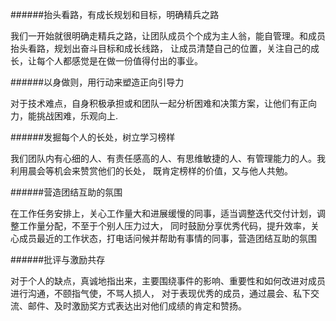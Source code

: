 ######抬头看路，有成长规划和目标，明确精兵之路

我们一开始就很明确走精兵之路，让团队成员个个成为主人翁，能自管理。和成员抬头看路，规划出奋斗目标和成长线路，
让成员清楚自己的位置，关注自己的成长，让每个人都感觉是在做一份值得付出的事业。

######以身做则，用行动来塑造正向引导力

对于技术难点，自身积极承担或和团队一起分析困难和决策方案，让他们有正向力，能挑战困难，乐观向上.

######发掘每个人的长处，树立学习榜样

我们团队内有心细的人、有责任感高的人、有思维敏捷的人、有管理能力的人。我利用晨会等机会来赞赏他们的长处，
既肯定榜样的价值，又与他人共勉。

######营造团结互助的氛围

在工作任务安排上，关心工作量大和进展缓慢的同事，适当调整迭代交付计划，调整工作量分配，不至于个别人压力过大，
同时鼓励分享优秀代码，提升效率，关心成员最近的工作状态，打电话问候并帮助有事情的同事，营造团结互助的氛围

######批评与激励共存

对于个人的缺点，真诚地指出来，主要围绕事件的影响、重要性和如何改进对成员进行沟通，不颐指气使，不骂人损人，
对于表现优秀的成员，通过晨会、私下交流、邮件、及时激励奖方式表达出对他们成绩的肯定和赞扬。
